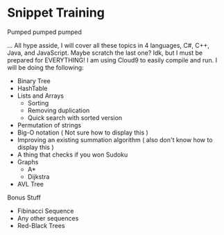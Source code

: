 # Snippet Training

Pumped pumped pumped

... All hype asside, I will cover all these topics in 4 languages, C#, C++, Java, and JavaScript. Maybe scratch the last one? Idk, but I must be prepared for EVERYTHING! I am using Cloud9 to easily compile and run. I will be doing the following:

- Binary Tree
- HashTable
- Lists and Arrays
  - Sorting
  - Removing duplication
  - Quick search with sorted version
- Permutation of strings
- Big-O notation ( Not sure how to display this )
- Improving an existing summation algorithm ( also don't know how to display this )
- A thing that checks if you won Sudoku
- Graphs
  - A*
  - Dijkstra
- AVL Tree

Bonus Stuff

- Fibinacci Sequence
- Any other sequences
- Red-Black Trees
